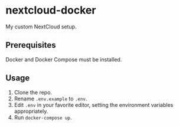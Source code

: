 # nextcloud-docker

My custom NextCloud setup.

## Prerequisites

Docker and Docker Compose must be installed.

## Usage

1. Clone the repo.
2. Rename `.env.example` to `.env`.
3. Edit `.env` in your favorite editor, setting the environment variables appropriately.
4. Run `docker-compose up`.
